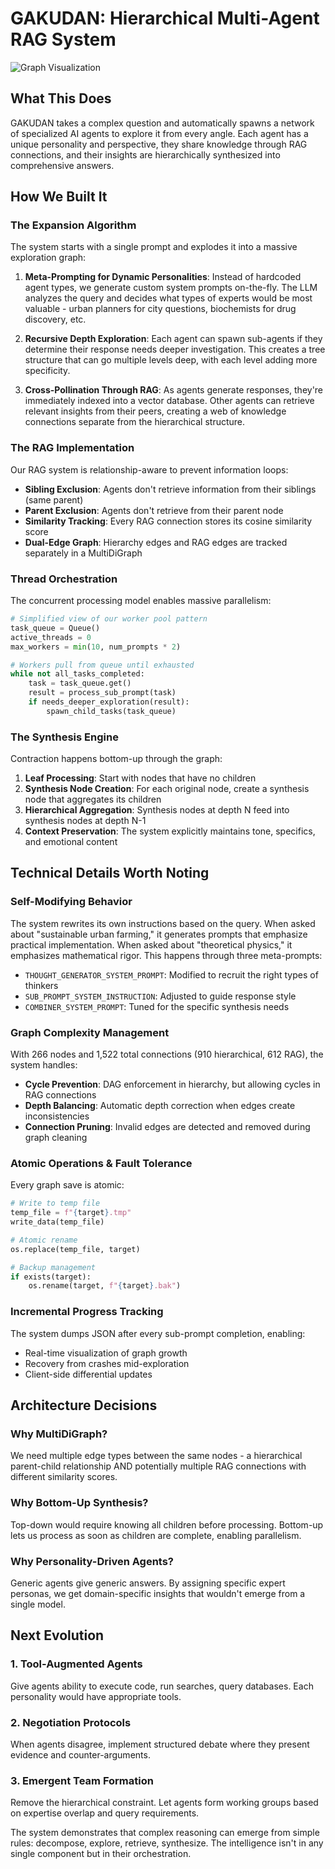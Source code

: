 # GAKUDAN: Hierarchical Multi-Agent RAG System

![Graph Visualization](websitess.png)

## What This Does

GAKUDAN takes a complex question and automatically spawns a network of specialized AI agents to explore it from every angle. Each agent has a unique personality and perspective, they share knowledge through RAG connections, and their insights are hierarchically synthesized into comprehensive answers.

## How We Built It

### The Expansion Algorithm

The system starts with a single prompt and explodes it into a massive exploration graph:

1. **Meta-Prompting for Dynamic Personalities**: Instead of hardcoded agent types, we generate custom system prompts on-the-fly. The LLM analyzes the query and decides what types of experts would be most valuable - urban planners for city questions, biochemists for drug discovery, etc.

2. **Recursive Depth Exploration**: Each agent can spawn sub-agents if they determine their response needs deeper investigation. This creates a tree structure that can go multiple levels deep, with each level adding more specificity.

3. **Cross-Pollination Through RAG**: As agents generate responses, they're immediately indexed into a vector database. Other agents can retrieve relevant insights from their peers, creating a web of knowledge connections separate from the hierarchical structure.

### The RAG Implementation

Our RAG system is relationship-aware to prevent information loops:

- **Sibling Exclusion**: Agents don't retrieve information from their siblings (same parent)
- **Parent Exclusion**: Agents don't retrieve from their parent node
- **Similarity Tracking**: Every RAG connection stores its cosine similarity score
- **Dual-Edge Graph**: Hierarchy edges and RAG edges are tracked separately in a MultiDiGraph

### Thread Orchestration

The concurrent processing model enables massive parallelism:

```python
# Simplified view of our worker pool pattern
task_queue = Queue()
active_threads = 0
max_workers = min(10, num_prompts * 2)

# Workers pull from queue until exhausted
while not all_tasks_completed:
    task = task_queue.get()
    result = process_sub_prompt(task)
    if needs_deeper_exploration(result):
        spawn_child_tasks(task_queue)
```

### The Synthesis Engine

Contraction happens bottom-up through the graph:

1. **Leaf Processing**: Start with nodes that have no children
2. **Synthesis Node Creation**: For each original node, create a synthesis node that aggregates its children
3. **Hierarchical Aggregation**: Synthesis nodes at depth N feed into synthesis nodes at depth N-1
4. **Context Preservation**: The system explicitly maintains tone, specifics, and emotional content

## Technical Details Worth Noting

### Self-Modifying Behavior

The system rewrites its own instructions based on the query. When asked about "sustainable urban farming," it generates prompts that emphasize practical implementation. When asked about "theoretical physics," it emphasizes mathematical rigor. This happens through three meta-prompts:

- `THOUGHT_GENERATOR_SYSTEM_PROMPT`: Modified to recruit the right types of thinkers
- `SUB_PROMPT_SYSTEM_INSTRUCTION`: Adjusted to guide response style
- `COMBINER_SYSTEM_PROMPT`: Tuned for the specific synthesis needs

### Graph Complexity Management

With 266 nodes and 1,522 total connections (910 hierarchical, 612 RAG), the system handles:

- **Cycle Prevention**: DAG enforcement in hierarchy, but allowing cycles in RAG connections
- **Depth Balancing**: Automatic depth correction when edges create inconsistencies
- **Connection Pruning**: Invalid edges are detected and removed during graph cleaning

### Atomic Operations & Fault Tolerance

Every graph save is atomic:

```python
# Write to temp file
temp_file = f"{target}.tmp"
write_data(temp_file)

# Atomic rename
os.replace(temp_file, target)

# Backup management
if exists(target):
    os.rename(target, f"{target}.bak")
```

### Incremental Progress Tracking

The system dumps JSON after every sub-prompt completion, enabling:
- Real-time visualization of graph growth
- Recovery from crashes mid-exploration
- Client-side differential updates

## Architecture Decisions

### Why MultiDiGraph?

We need multiple edge types between the same nodes - a hierarchical parent-child relationship AND potentially multiple RAG connections with different similarity scores.

### Why Bottom-Up Synthesis?

Top-down would require knowing all children before processing. Bottom-up lets us process as soon as children are complete, enabling parallelism.

### Why Personality-Driven Agents?

Generic agents give generic answers. By assigning specific expert personas, we get domain-specific insights that wouldn't emerge from a single model.

## Next Evolution

### 1. **Tool-Augmented Agents**
Give agents ability to execute code, run searches, query databases. Each personality would have appropriate tools.

### 2. **Negotiation Protocols**
When agents disagree, implement structured debate where they present evidence and counter-arguments.

### 3. **Emergent Team Formation**
Remove the hierarchical constraint. Let agents form working groups based on expertise overlap and query requirements.

The system demonstrates that complex reasoning can emerge from simple rules: decompose, explore, retrieve, synthesize. The intelligence isn't in any single component but in their orchestration.